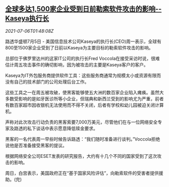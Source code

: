 <!--1625536862000-->
[全球多达1,500家企业受到日前勒索软件攻击的影响--Kaseya执行长](https://cn.reuters.com/article/kaseya-ceo-hacking-ransom-threat-0706-idCNKCS2EC04G)
------

<div><i>2021-07-06T01:48:08Z</i></div><p>路透华盛顿7月5日 - 美国信息技术公司Kaseya的执行长(CEO)周一表示，全球有800至1500家企业受到了日前以Kaseya为主要目标的勒索软件攻击的影响。</p><p>总部位于佛罗里达州的这家IT公司的执行长Fred Voccola在接受采访时说，很难估计周五攻击事件的确切影响，因为被攻击的主要是Kaseya客户的客户。</p><p>Kaseya为IT外包服务商提供软件工具：这些服务商通常为规模太小或资源有限而没有自己的技术部门的公司处理后台工作。</p><p>这些工具之一在周五被攻破，使黑客能够使五大洲的数百家企业陷入瘫痪。虽然大多数受影响的是如牙医诊所等小企业，但瑞典和新西兰受到的影响尤为严重，前者有数百家超市因收银机无法使用而不得不关闭，后者有学校和幼儿园被迫关闭计算机。</p><p>声称对此次攻击行动负责的黑客索要7,000万美元，尽管他们在与一位网络安全专家及路透的私下谈话中表示愿意降低赎金要求。</p><p>黑客的一名代表周一早些时候告诉路透：“我们随时准备进行谈判。”Voccola拒绝说他是否准备接受黑客的提议。</p><p>根据网络安全公司ESET发表的研究报告，大约有十几个不同的国家受到了这次攻击的影响。</p><p>周日，白宫表示，美国政府正在“基于国家风险评估”，向勒索软件的受害者提供援助。(完)</p>
